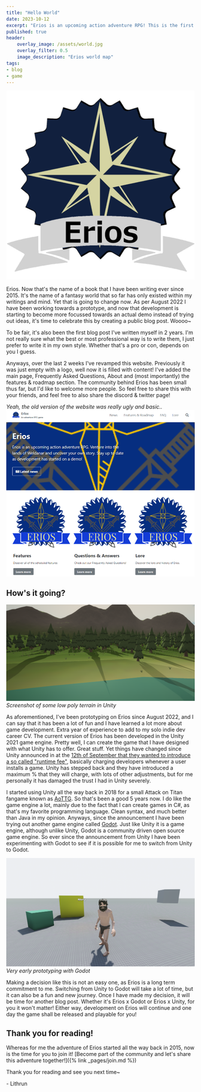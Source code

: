 ```yaml
---
title: "Hello World"
date: 2023-10-12
excerpt: "Erios is an upcoming action adventure RPG! This is the first official blog, and may we all enjoy this ambitious adventure together!"
published: true
header:
    overlay_image: /assets/world.jpg
    overlay_filter: 0.5
    image_description: "Erios world map"
tags:
- blog
- game
---
```

![Erios logo](/assets/logo.png)

Erios. Now that's the name of a book that I have been writing ever since 2015. It's the name of a fantasy world that so far has only existed within my writings and mind. Yet that is going to change now. As per August 2022 I have been working towards a prototype, and now that development is starting to become more focussed towards an actual demo instead of trying out ideas, it's time to celebrate this by creating a public blog post. Woooo~

To be fair, it's also been the first blog post I've written myself in 2 years. I'm not really sure what the best or most professional way is to write them, I just prefer to write it in my own style. Whether that's a pro or con, depends on you I guess.

Anyways, over the last 2 weeks I've revamped this website. Previously it was just empty with a logo, well now it is filled with content! I've added the main page, Frequently Asked Questions, About and (most importantly) the features & roadmap section. The community behind Erios has been small thus far, but I'd like to welcome more people. So feel free to share this with your friends, and feel free to also share the discord & twitter page!

*Yeah, the old version of the website was really ugly and basic..*
![Old Website](/assets/blogs/2023-10-12-hello-world/website_old.png)

## How's it going?

![Hergen](/assets/blogs/2023-10-12-hello-world/hergen.png)
*Screenshot of some low poly terrain in Unity*

As aforementioned, I've been prototyping on Erios since August 2022, and I can say that it has been a lot of fun and I have learned a lot more about game development. Extra year of experience to add to my solo indie dev career CV. The current version of Erios has been developed in the Unity 2021 game engine. Pretty well, I can create the game that I have designed with what Unity has to offer. Great stuff. Yet things have changed since Unity announced in at the [12th of September that they wanted to introduce a so called "runtime fee"](https://blog.unity.com/news/plan-pricing-and-packaging-updates), basically charging developers whenever a user installs a game. Unity has stepped back and they have introduced a maximum % that they will charge, with lots of other adjustments, but for me personally it has damaged the trust I had in Unity severely.

I started using Unity all the way back in 2018 for a small Attack on Titan fangame known as [AoTTG](http://aotrc.weebly.com/). So that's been a good 5 years now. I do like the game engine a lot, mainly due to the fact that I can create games in C#, as that's my favorite programming language. Clean syntax, and much better than Java in my opinion. Anyways, since the announcement I have been trying out another game engine called [Godot](https://godotengine.org). Just like Unity it is a game engine, although unlike Unity, Godot is a community driven open source game engine. So ever since the announcement from Unity I have been experimenting with Godot to see if it is possible for me to switch from Unity to Godot. 

![Godot early version](/assets/blogs/2023-10-12-hello-world/godot.png)
*Very early prototyping with Godot*

Making a decision like this is not an easy one, as Erios is a long term commitment to me. Switching from Unity to Godot will take a lot of time, but it can also be a fun and new journey. Once I have made my decision, it will be time for another blog post. Whether it's Erios x Godot or Erios x Unity, for you it won't matter! Either way, development on Erios will continue and one day the game shall be released and playable for you!

## Thank you for reading!

Whereas for me the adventure of Erios started all the way back in 2015, now is the time for you to join it! 
[Become part of the community and let's share this adventure together!]({% link _pages/join.md %})

Thank you for reading and see you next time~

\- Lithrun